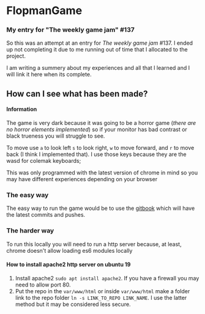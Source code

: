 # FlopmanGame
### My entry for "The weekly game jam" #137

So this was an attempt at an entry for *The weekly game jam* #137. I ended up not completing it due to me running out of time that I allocated to the project.

I am writing a summery about my experiences and all that I learned and I will link it here when its complete.


## How can I see what has been made? 
#### Information
The game is very dark because it was going to be a horror game (*there are no horror elements implemented*) so if your monitor has bad contrast or black trueness you will struggle to see.

To move use `a` to look left `s` to look right, `w` to move forward, and `r` to move back (I think I implemented that). I use those keys because they are the wasd for colemak keyboards;

This was only programmed with the latest version of chrome in mind so you may have different experiences depending on your browser

### The easy way
The easy way to run the game would be to use the [gitbook](https://pinkflufflyllama.github.io/Game-Jam-Entry/src/index.html) which will have the latest commits and pushes.

### The harder way
To run this locally you will need to run a http server because, at least, chrome doesn't allow loading es6 modules locally
#### How to install apache2 http server on ubuntu 19
1. Install apache2 `sudo apt install apache2`. If you have a firewall you may need to allow port 80.
2. Put the repo in the `var/www/html` or inside `var/www/html` make a folder link to the repo folder `ln -s LINK_TO_REPO LINK_NAME`. I use the latter method but it may be considered less secure.